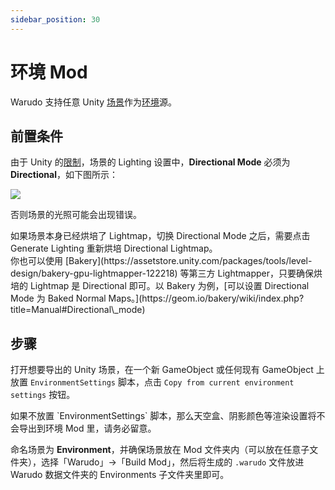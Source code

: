 ```yaml
---
sidebar_position: 30
---
```


# 环境 Mod

Warudo 支持任意 Unity [场景](https://docs.unity3d.com/Manual/CreatingScenes.html)作为[环境](https://tira.gitbook.io/warudo/assets/environment)源。

## 前置条件

由于 Unity 的[限制](https://docs.unity3d.com/Manual/LightmappingDirectional.html)，场景的 Lighting 设置中，**Directional Mode** 必须为 **Directional**，如下图所示：

![](</images/image(18).jpg>)

否则场景的光照可能会出现错误。

<div className="hint hint-info">
如果场景本身已经烘培了 Lightmap，切换 Directional Mode 之后，需要点击 Generate Lighting 重新烘培 Directional Lightmap。
</div>

<div className="hint hint-info">
你也可以使用 [Bakery](https://assetstore.unity.com/packages/tools/level-design/bakery-gpu-lightmapper-122218) 等第三方 Lightmapper，只要确保烘培的 Lightmap 是 Directional 即可。以 Bakery 为例，[可以设置 Directional Mode 为 Baked Normal Maps。](https://geom.io/bakery/wiki/index.php?title=Manual#Directional\_mode)
</div>

## 步骤

打开想要导出的 Unity 场景，在一个新 GameObject 或任何现有 GameObject 上放置 `EnvironmentSettings` 脚本，点击 `Copy from current environment settings` 按钮。

<div className="hint hint-info">
如果不放置 `EnvironmentSettings` 脚本，那么天空盒、阴影颜色等渲染设置将不会导出到环境 Mod 里，请务必留意。
</div>

命名场景为 **Environment**，并确保场景放在 Mod 文件夹内（可以放在任意子文件夹），选择「Warudo」->「Build Mod」，然后将生成的 `.warudo` 文件放进 Warudo 数据文件夹的 Environments 子文件夹里即可。
